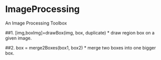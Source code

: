 # ImageProcessing
An Image Processing Toolbox

##1. [img,boxImg]=drawBox(img, box, duplicate)
	* draw region box on a given image.

##2. box = merge2Boxes(box1, box2)
	* merge two boxes into one bigger box.